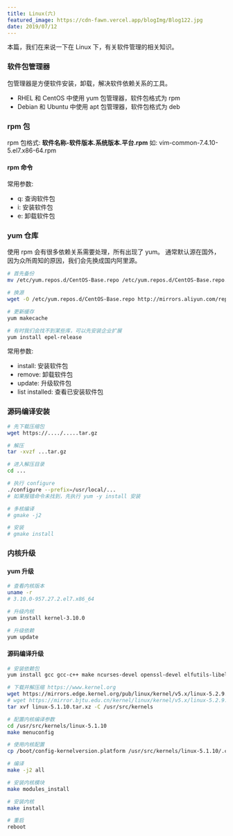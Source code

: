 ```yaml
---
title: Linux(六)
featured_image: https://cdn-fawn.vercel.app/blogImg/Blog122.jpg
date: 2019/07/12
---
```


本篇，我们在来说一下在 Linux 下，有关软件管理的相关知识。

### 软件包管理器
包管理器是方便软件安装，卸载，解决软件依赖关系的工具。
- RHEL 和 CentOS 中使用 yum 包管理器，软件包格式为 rpm
- Debian 和 Ubuntu 中使用 apt 包管理器，软件包格式为 deb

### rpm 包
rpm 包格式: 
**软件名称-软件版本.系统版本.平台.rpm**
如: 
vim-common-7.4.10-5.el7.x86-64.rpm

#### rpm 命令
常用参数: 
- q: 查询软件包
- i: 安装软件包
- e: 卸载软件包

### yum 仓库
使用 rpm 会有很多依赖关系需要处理，所有出现了 yum。
通常默认源在国外，因为众所周知的原因，我们会先换成国内阿里源。

``` sh
# 首先备份
mv /etc/yum.repos.d/CentOS-Base.repo /etc/yum.repos.d/CentOS-Base.repo.backup

# 换源
wget -O /etc/yum.repos.d/CentOS-Base.repo http://mirrors.aliyun.com/repo/Centos-7.repo

# 更新缓存
yum makecache

# 有时我们会找不到某些库，可以先安装企业扩展
yum install epel-release 
```

常用参数: 
- install: 安装软件包
- remove: 卸载软件包
- update: 升级软件包
- list installed: 查看已安装软件包

### 源码编译安装
``` sh
# 先下载压缩包
wget https://..../.....tar.gz

# 解压
tar -xvzf ...tar.gz

# 进入解压目录
cd ...

# 执行 configure
./configure --prefix=/usr/local/...
# 如果报错命令未找到，先执行 yum -y install 安装

# 多核编译
# gmake -j2

# 安装
# gmake install
```
### 内核升级
#### yum 升级
``` sh
# 查看内核版本
uname -r
# 3.10.0-957.27.2.el7.x86_64

# 升级内核
yum install kernel-3.10.0

# 升级依赖
yum update
```

#### 源码编译升级
``` sh
# 安装依赖包
yum install gcc gcc-c++ make ncurses-devel openssl-devel elfutils-libelf-devel bison flex

# 下载并解压缩 https://www.kernel.org
wget https://mirrors.edge.kernel.org/pub/linux/kernel/v5.x/linux-5.2.9.tar.xz
# wget https://mirror.bjtu.edu.cn/kernel/linux/kernel/v5.x/linux-5.2.9.tar.xz
tar xvf linux-5.1.10.tar.xz -C /usr/src/kernels

# 配置内核编译参数
cd /usr/src/kernels/linux-5.1.10
make menuconfig

# 使用内核配置
cp /boot/config-kernelversion.platform /usr/src/kernels/linux-5.1.10/.config

# 编译
make -j2 all

# 安装内核模块
make modules_install

# 安装内核
make install

# 重启
reboot
```